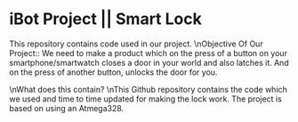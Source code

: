 # iBot Project || Smart Lock
This repository contains code used in our project.
\nObjective Of Our Project::
We need to make a product which on the press of a button on your smartphone/smartwatch closes a door in your world and also latches it. And on the press of another button, unlocks the door for you.

\nWhat does this contain?
\nThis Github repository contains the code which we used and time to time updated for making the lock work.
The project is based on using an Atmega328.
